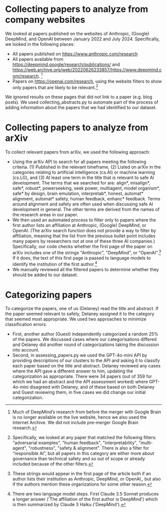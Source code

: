 # Collecting papers to analyze from company websites
We looked at papers published on the websites of Anthropic, (Google) DeepMind, and OpenAI between January 2022 and July 2024. Specifically, we looked in the following places:
* All papers published on https://www.anthropic.com/research
* All papers available from https://deepmind.google/research/publications/ and https://web.archive.org/web/20220626233857/https://www.deepmind.com/research. [^1]
* Papers on https://openai.com/research, using the website filters to show only papers that are likely to be relevant.[^2]

We ignored results on these pages that did not link to a paper (e.g. blog posts). We used collecting_abstracts.py to automate part of the process of adding information about the papers that we had identified to our dataset.

# Collecting papers to analyze from arXiv
To collect relevant papers from arXiv, we used the following approach:
* Using the arXiv API to search for all papers meeting the following criteria. (1) Published in the relevant timeframe, (2) Listed on arXiv in the categories relating to artificial intelligence (cs.AI) or machine learning (cs.LG), and (3) At least one term in the title that is relevant to safe AI development. The terms that we searched for are: align*, misalign*, safe*, robust*, powerseeking, seek power, multiagent, model organism*, safe* by design, brain emulation, interpretab*, honest, automat* alignment, automat* safety, human feedback, enhanc* feedback. Terms around alignment and safety are often used when discussing safe AI development in general. The other terms are derived from the names of the research areas in our paper.
* We then used an automated process to filter only to papers where the first author lists an affiliation at Anthropic, (Google) DeepMind, or OpenAI. (The arXiv search function does not provide a way to filter by affiliation, meaning that the list from the previous bullet point includes many papers by researchers not at one of these three AI companies.) Specifically, our code checks whether the first page of the paper on arXiv includes one of the strings "Anthropic", "DeepMind", or "OpenAI".[^3] If it does, the text of this first page is passed to language models to identify the institution of the first author.[^4]
* We manually reviewed all the filtered papers to determine whether they should be added to our dataset.

# Categorizing papers
To categorize the papers, one of us (Delaney) read the title and abstract. If the paper seemed relevant to safety, Delaney assigned it to the category that seemed most appropriate.
We used two approaches to minimize classification errors.
* First, another author (Guest) independently categorized a random 25% of the papers.
We discussed cases where our categorisations differed and Delaney did another round of categorizations taking the discussion into account.
* Second, in assessing_papers.py we used the GPT-4o-mini API by providing descriptions of our clusters to the API and asking it to classify each paper based on the title and abstract. Delaney reviewed any cases where the API gave a different answer to him, updating the categorization as appropriate. There were 34 papers (out of 359 for which we had an abstract and the API assessment worked) where GPT-4o-mini disagreed with Delaney, and of these based on both Delaney and Guest reviewing them, in five cases we did change our initial categorization.

[^1]: Much of DeepMind’s research from before the merger with Google Brain is no longer available on the live website, hence we also used the Internet Archive.
We did not include pre-merger Google Brain research.
[^2]: Specifically, we looked at any paper that matched the following filters: "adversarial examples", "human feedback", "interpretability", "multi-agent", "robustness", "safety & alignment".
There is also a filter for “responsible AI”, but all papers in this category are either more about governance than technical safety and so out of scope or already included because of the other filters.
[^3]: These strings would appear in the first page of the article both if an author lists their institution as Anthropic, DeepMind, or OpenAI,, but also if the authors mention these organizations for some other reason.
[^4]: There are two language model steps. First Claude 3.5 Sonnet produces a longer answer ('The affiliation of the first author is DeepMind') which is then summarized by Claude 3 Haiku ('DeepMind').

